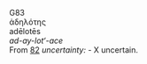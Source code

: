 <body>
  <p>G83<br>  ἀδηλότης  <br> adēlotēs  <br><i>ad-ay-lot‘-ace </i><br>From <a href="g0082.htm">82</a>  <i>uncertainty:</i> - X uncertain.<br></p>
 </body>
